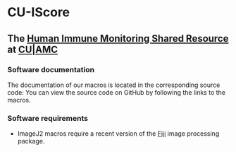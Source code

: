 # CU-IScore
## The [Human Immune Monitoring Shared Resource](https://medschool.cuanschutz.edu/immunology-immunotherapy/himsr) at [CU](https://www.ucdenver.edu/)|[AMC](https://www.cuanschutz.edu/)

### Software documentation
The documentation of our macros is located in the corresponding source code: You can view the source code on GitHub by following the links to the macros.

### Software requirements
* ImageJ2 macros require a recent version of the [Fiji](https://fiji.sc/) image processing package.
